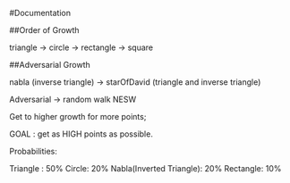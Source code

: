 #Documentation

##Order of Growth

triangle -> circle -> rectangle -> square

##Adversarial Growth

nabla (inverse triangle) -> starOfDavid (triangle and inverse triangle)

Adversarial -> random walk NESW

Get to higher growth for more points;

GOAL : get as HIGH points as possible.


Probabilities:

Triangle : 50%
Circle: 20%
Nabla(Inverted Triangle): 20%
Rectangle: 10%